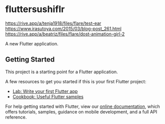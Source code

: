 # fluttersushiflr

https://rive.app/a/tenja1918/files/flare/test-ear  
https://www.irasutoya.com/2015/03/blog-post_261.html
https://rive.app/a/beatriz/files/flare/dost-animation-girl-2

A new Flutter application.

## Getting Started

This project is a starting point for a Flutter application.

A few resources to get you started if this is your first Flutter project:

- [Lab: Write your first Flutter app](https://flutter.dev/docs/get-started/codelab)
- [Cookbook: Useful Flutter samples](https://flutter.dev/docs/cookbook)

For help getting started with Flutter, view our
[online documentation](https://flutter.dev/docs), which offers tutorials,
samples, guidance on mobile development, and a full API reference.
